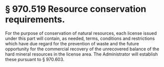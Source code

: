 # § 970.519   Resource conservation requirements.

For the purpose of conservation of natural resources, each license issued under this part will contain, as needed, terms, conditions and restrictions which have due regard for the prevention of waste and the future opportunity for the commercial recovery of the unrecovered balance of the hard mineral resources in the license area. The Administrator will establish these pursuant to § 970.603.




